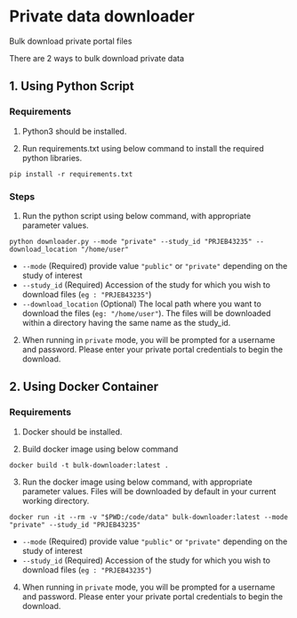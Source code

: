 # Private data downloader

Bulk download private portal files

There are 2 ways to bulk download private data

## 1. Using Python Script

### Requirements

1. Python3 should be installed.

2. Run requirements.txt using below command to install the required python libraries.

```
pip install -r requirements.txt
```

### Steps

1. Run the python script using below command, with appropriate parameter values.
  
```
python downloader.py --mode "private" --study_id "PRJEB43235" --download_location "/home/user"
```

* `--mode` (Required) provide value `"public"` or  `"private"` depending on the study of interest
* `--study_id` (Required) Accession of the study for which you wish to download files (`eg : "PRJEB43235"`)
* `--download_location` (Optional) The local path where you want to download the files (`eg: "/home/user"`). The files will be downloaded within a directory having the same name as the study_id.

2. When running in `private` mode, you will be prompted for a username and password. Please enter your private portal credentials to begin the download.

## 2. Using Docker Container

### Requirements

1. Docker should be installed.

2. Build docker image using below command

```
docker build -t bulk-downloader:latest .
```

3. Run the docker image using below command, with appropriate parameter values. Files will be downloaded by default in your current working directory.

```
docker run -it --rm -v "$PWD:/code/data" bulk-downloader:latest --mode "private" --study_id "PRJEB43235"
```

* `--mode` (Required) provide value `"public"` or  `"private"` depending on the study of interest
* `--study_id` (Required) Accession of the study for which you wish to download files (`eg : "PRJEB43235"`)

4. When running in `private` mode, you will be prompted for a username and password. Please enter your private portal credentials to begin the download.